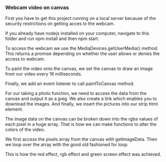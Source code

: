 ### Webcam video on canvas

First you have to get this project running on a local server because of the security restrictions on getting acces to the webcam.

If you already have nodejs installed on your computer, navigate to this folder and run npm install and then npm start.

To access the webcam we use the MediaDevices.getUserMedia() method. This returns a promise depending on whether the user allows or denies the access to webcam.

To paint the video onto the canvas, we set the canvas to draw an image from our video every 16 milliseconds.

Finally, we add an event listener to call paintToCanvas method.

For our taking a photo function, we need to access the data from the canvas and output it as a jpeg. We also create a link which enables you to download the images. And finally, we insert the pictures into our strip html element.

The image data on the canvas can be broken down into the rgba values of each pixel in a huge array. That is how we can make functions to alter the colors of the video.

We first access the pixels array from the canvas with getImageData. Then we loop over the array with the good old fashioned for loop.

This is how the red effect, rgb effect and green screen effect was achieved. 

